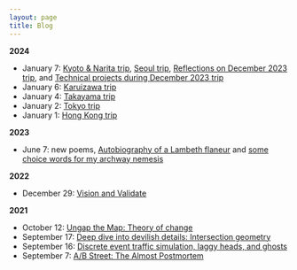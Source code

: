```yaml
---
layout: page
title: Blog
---
```


**2024**

- January 7: [Kyoto & Narita trip](../prose/dec2023/pt5_kyoto.md), [Seoul trip](../prose/dec2023/pt6_seoul.md), [Reflections on December 2023 trip](../prose/dec2023/pt7_reflections.md), and [Technical projects during December 2023 trip](../prose/dec2023/pt8_tech.md)
- January 6: [Karuizawa trip](../prose/dec2023/pt4_karuizawa.md)
- January 4: [Takayama trip](../prose/dec2023/pt3_takayama.md)
- January 2: [Tokyo trip](../prose/dec2023/pt2_tokyo.md)
- January 1: [Hong Kong trip](../prose/dec2023/pt1_hk.md)

**2023**

- June 7: new poems, [Autobiography of a Lambeth flaneur](../poetry/adult/lambeth_flaneur.md) and [some choice words for my archway nemesis](../poetry/adult/archway_nemesis.md)

**2022**

- December 29: [Vision and Validate](https://a-b-street.github.io/docs/project/history/vision_and_validate)

**2021**

- October 12: [Ungap the Map: Theory of change](https://a-b-street.github.io/docs/software/ungap_the_map/motivation.html)
- September 17: [Deep dive into devilish details: Intersection geometry](https://a-b-street.github.io/docs/tech/map/geometry/index.html)
- September 16: [Discrete event traffic simulation, laggy heads, and ghosts](https://a-b-street.github.io/docs/tech/trafficsim/discrete_event/index.html)
- September 7: [A/B Street: The Almost Postmortem](https://a-b-street.github.io/docs/project/history/retrospective/index.html)
